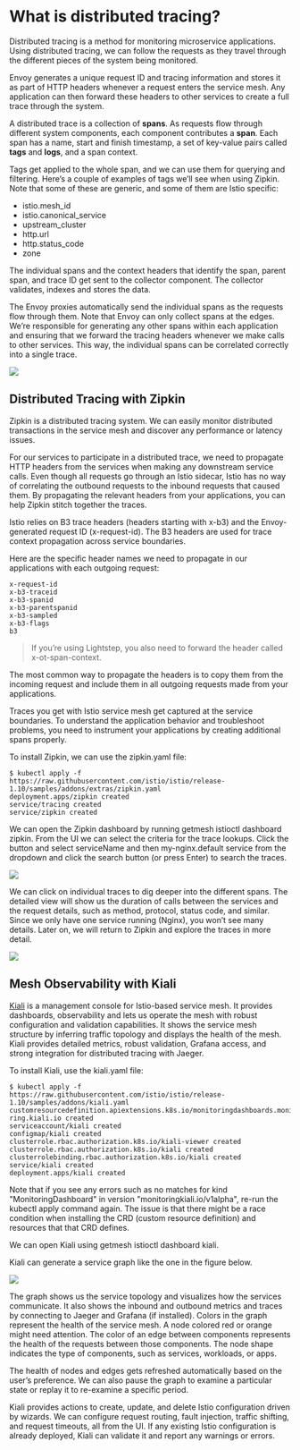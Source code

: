 # What is distributed tracing?
Distributed tracing is a method for monitoring microservice applications. Using distributed tracing, we can follow the requests as they travel through the different pieces of the system being monitored.

Envoy generates a unique request ID and tracing information and stores it as part of HTTP headers whenever a request enters the service mesh. Any application can then forward these headers to other services to create a full trace through the system.

A distributed trace is a collection of **spans**. As requests flow through different system components, each component contributes a **span**. Each span has a name, start and finish timestamp, a set of key-value pairs called **tags** and **logs**, and a span context.

Tags get applied to the whole span, and we can use them for querying and filtering. Here’s a couple of examples of tags we’ll see when using Zipkin. Note that some of these are generic, and some of them are Istio specific:

* istio.mesh_id
* istio.canonical_service
* upstream_cluster
* http.url
* http.status_code
* zone

The individual spans and the context headers that identify the span, parent span, and trace ID get sent to the collector component. The collector validates, indexes and stores the data.

The Envoy proxies automatically send the individual spans as the requests flow through them. Note that Envoy can only collect spans at the edges. We’re responsible for generating any other spans within each application and ensuring that we forward the tracing headers whenever we make calls to other services. This way, the individual spans can be correlated correctly into a single trace.

<img src="../images/zipkin_1.png"></img>

## Distributed Tracing with Zipkin
Zipkin is a distributed tracing system. We can easily monitor distributed transactions in the service mesh and discover any performance or latency issues.

For our services to participate in a distributed trace, we need to propagate HTTP headers from the services when making any downstream service calls. Even though all requests go through an Istio sidecar, Istio has no way of correlating the outbound requests to the inbound requests that caused them. By propagating the relevant headers from your applications, you can help Zipkin stitch together the traces.

Istio relies on B3 trace headers (headers starting with x-b3) and the Envoy-generated request ID (x-request-id). The B3 headers are used for trace context propagation across service boundaries.

Here are the specific header names we need to propagate in our applications with each outgoing request:

```
x-request-id
x-b3-traceid
x-b3-spanid
x-b3-parentspanid
x-b3-sampled
x-b3-flags
b3
```

> If you’re using Lightstep, you also need to forward the header called x-ot-span-context.

The most common way to propagate the headers is to copy them from the incoming request and include them in all outgoing requests made from your applications.

Traces you get with Istio service mesh get captured at the service boundaries. To understand the application behavior and troubleshoot problems, you need to instrument your applications by creating additional spans properly.

To install Zipkin, we can use the zipkin.yaml file:

```shell
$ kubectl apply -f https://raw.githubusercontent.com/istio/istio/release-1.10/samples/addons/extras/zipkin.yaml
deployment.apps/zipkin created
service/tracing created
service/zipkin created
```

We can open the Zipkin dashboard by running getmesh istioctl dashboard zipkin. From the UI we can select the criteria for the trace lookups. Click the button and select serviceName and then my-nginx.default service from the dropdown and click the search button (or press Enter) to search the traces.

<img src="../images/zipkin_2.png"></img>

We can click on individual traces to dig deeper into the different spans. The detailed view will show us the duration of calls between the services and the request details, such as method, protocol, status code, and similar. Since we only have one service running (Nginx), you won’t see many details. Later on, we will return to Zipkin and explore the traces in more detail.

<img src="../images/zipkin_3.png"></img>

## Mesh Observability with Kiali

[Kiali](https://www.kiali.io/) is a management console for Istio-based service mesh. It provides dashboards, observability and lets us operate the mesh with robust configuration and validation capabilities. It shows the service mesh structure by inferring traffic topology and displays the health of the mesh. Kiali provides detailed metrics, robust validation, Grafana access, and strong integration for distributed tracing with Jaeger.

To install Kiali, use the kiali.yaml file:

```shell
$ kubectl apply -f https://raw.githubusercontent.com/istio/istio/release-1.10/samples/addons/kiali.yaml
customresourcedefinition.apiextensions.k8s.io/monitoringdashboards.monito
ring.kiali.io created
serviceaccount/kiali created
configmap/kiali created
clusterrole.rbac.authorization.k8s.io/kiali-viewer created
clusterrole.rbac.authorization.k8s.io/kiali created
clusterrolebinding.rbac.authorization.k8s.io/kiali created
service/kiali created
deployment.apps/kiali created
```

Note that if you see any errors such as no matches for kind "MonitoringDashboard" in version "monitoringkiali.io/v1alpha", re-run the kubectl apply command again. The issue is that there might be a race condition when installing the CRD (custom resource definition) and resources that that CRD defines.

We can open Kiali using getmesh istioctl dashboard kiali.

Kiali can generate a service graph like the one in the figure below.

<img src="../images/zipkin_4.png"></img>

The graph shows us the service topology and visualizes how the services communicate. It also shows the inbound and outbound metrics and traces by connecting to Jaeger and Grafana (if installed). Colors in the graph represent the health of the service mesh. A node colored red or orange might need attention. The color of an edge between components represents the health of the requests between those components. The node shape indicates the type of components, such as services, workloads, or apps.

The health of nodes and edges gets refreshed automatically based on the user’s preference. We can also pause the graph to examine a particular state or replay it to re-examine a specific period.

Kiali provides actions to create, update, and delete Istio configuration driven by wizards. We can configure request routing, fault injection, traffic shifting, and request timeouts, all from the UI. If any existing Istio configuration is already deployed, Kiali can validate it and report any warnings or errors.
